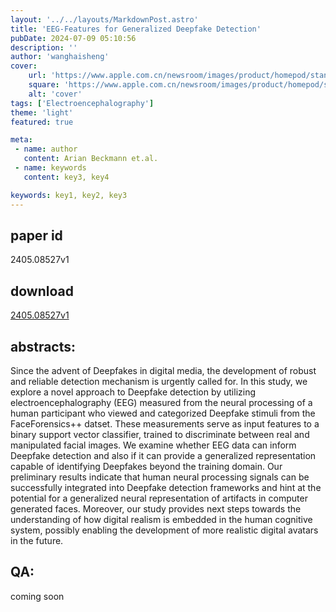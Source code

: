 ```yaml
---
layout: '../../layouts/MarkdownPost.astro'
title: 'EEG-Features for Generalized Deepfake Detection'
pubDate: 2024-07-09 05:10:56
description: ''
author: 'wanghaisheng'
cover:
    url: 'https://www.apple.com.cn/newsroom/images/product/homepod/standard/Apple-HomePod-hero-230118_big.jpg.large_2x.jpg'
    square: 'https://www.apple.com.cn/newsroom/images/product/homepod/standard/Apple-HomePod-hero-230118_big.jpg.large_2x.jpg'
    alt: 'cover'
tags: ['Electroencephalography'] 
theme: 'light'
featured: true

meta:
 - name: author
   content: Arian Beckmann et.al.
 - name: keywords
   content: key3, key4

keywords: key1, key2, key3
---
```


## paper id
2405.08527v1
## download
[2405.08527v1](http://arxiv.org/abs/2405.08527v1)
## abstracts:
Since the advent of Deepfakes in digital media, the development of robust and reliable detection mechanism is urgently called for. In this study, we explore a novel approach to Deepfake detection by utilizing electroencephalography (EEG) measured from the neural processing of a human participant who viewed and categorized Deepfake stimuli from the FaceForensics++ datset. These measurements serve as input features to a binary support vector classifier, trained to discriminate between real and manipulated facial images. We examine whether EEG data can inform Deepfake detection and also if it can provide a generalized representation capable of identifying Deepfakes beyond the training domain. Our preliminary results indicate that human neural processing signals can be successfully integrated into Deepfake detection frameworks and hint at the potential for a generalized neural representation of artifacts in computer generated faces. Moreover, our study provides next steps towards the understanding of how digital realism is embedded in the human cognitive system, possibly enabling the development of more realistic digital avatars in the future.
## QA:
coming soon

